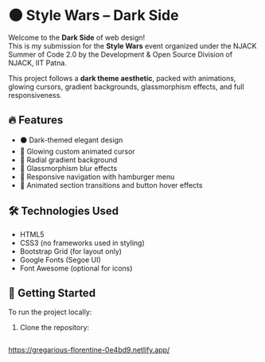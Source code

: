 # 🌑 Style Wars – Dark Side

Welcome to the **Dark Side** of web design!  
This is my submission for the **Style Wars** event organized under the NJACK Summer of Code 2.0 by the Development & Open Source Division of NJACK, IIT Patna.

This project follows a **dark theme aesthetic**, packed with animations, glowing cursors, gradient backgrounds, glassmorphism effects, and full responsiveness.

## 🔥 Features

- ⚫ Dark-themed elegant design
- 💫 Glowing custom animated cursor
- 🌌 Radial gradient background
- 🧊 Glassmorphism blur effects
- 📱 Responsive navigation with hamburger menu
- 🎯 Animated section transitions and button hover effects

## 🛠️ Technologies Used

- HTML5  
- CSS3 (no frameworks used in styling)
- Bootstrap Grid (for layout only)
- Google Fonts (Segoe UI)
- Font Awesome (optional for icons)

## 🚀 Getting Started

To run the project locally:

1. Clone the repository:

   ```bash
 https://gregarious-florentine-0e4bd9.netlify.app/
